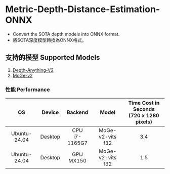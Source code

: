 # **Metric-Depth-Distance-Estimation-ONNX**
 - Convert the SOTA depth models into ONNX format.
 - 將SOTA深度模型轉換為ONNX格式。
## **支持的模型 Supported Models**
1. [Depth-Anything-V2](https://github.com/DepthAnything/Depth-Anything-V2)
2. [MoGe-v2](https://github.com/microsoft/MoGe)


### **性能 Performance**  
| OS           | Device       | Backend           | Model        | Time Cost in Seconds <br> (720 x 1280 pixels) |
|:------------:|:------------:|:-----------------:|:------------:|:------------------------------------------------:|
| Ubuntu-24.04 | Desktop      | CPU <br> i7-1165G7 | MoGe-v2-vits <br> f32 | 3.4                                             |
| Ubuntu-24.04 | Desktop      | GPU <br> MX150 | MoGe-v2-vits <br> f32 | 1.5                                     |
